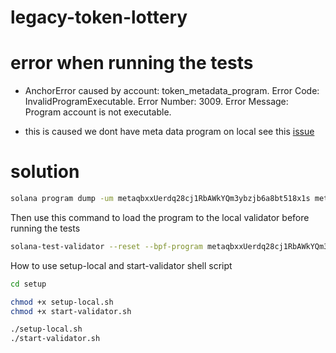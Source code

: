 # legacy-token-lottery

# error when running the tests

- AnchorError caused by account: token_metadata_program. Error Code:
  InvalidProgramExecutable. Error Number: 3009. Error Message: Program account
  is not executable.

- this is caused we dont have meta data program on local see this
  [issue](https://solana.stackexchange.com/questions/13206/error-anchorerror-caused-by-account-token-metadata-program-error-code-invali)

# solution
```bash
solana program dump -um metaqbxxUerdq28cj1RbAWkYQm3ybzjb6a8bt518x1s metadata.so
```

Then use this command to load the program to the local
validator before running the tests

```bash
solana-test-validator --reset --bpf-program metaqbxxUerdq28cj1RbAWkYQm3ybzjb6a8bt518x1s metadata.so
```


How to use setup-local and start-validator shell script
```bash
cd setup

chmod +x setup-local.sh
chmod +x start-validator.sh

./setup-local.sh
./start-validator.sh
```
